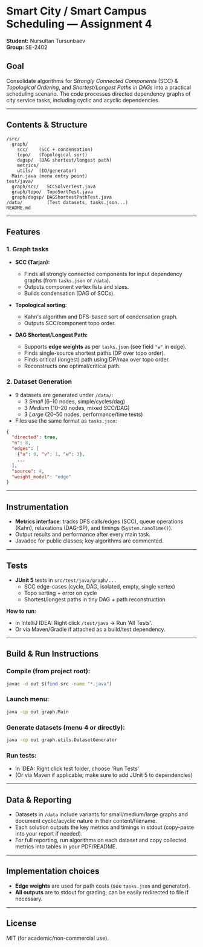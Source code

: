 # Smart City / Smart Campus Scheduling — Assignment 4

**Student:** Nursultan Tursunbaev  
**Group:** SE-2402

## Goal
Consolidate algorithms for _Strongly Connected Components_ (SCC) & _Topological Ordering_, and _Shortest/Longest Paths in DAGs_ into a practical scheduling scenario. The code processes directed dependency graphs of city service tasks, including cyclic and acyclic dependencies.

---

## Contents & Structure

```
/src/
  graph/
    scc/    (SCC + condensation)
    topo/   (Topological sort)
    dagsp/  (DAG shortest/longest path)
    metrics/
    utils/  (IO/generator)
  Main.java (menu entry point)
test/java/
  graph/scc/   SCCSolverTest.java
  graph/topo/  TopoSortTest.java
  graph/dagsp/ DAGShortestPathTest.java
/data/         (Test datasets, tasks.json...)
README.md
```

---

## Features

### 1. Graph tasks

- **SCC (Tarjan):**  
  - Finds all strongly connected components for input dependency graphs (from `tasks.json` or `/data`).
  - Outputs component vertex lists and sizes.
  - Builds condensation (DAG of SCCs).

- **Topological sorting:**  
  - Kahn's algorithm and DFS-based sort of condensation graph.
  - Outputs SCC/component topo order.

- **DAG Shortest/Longest Path:**  
  - Supports **edge weights** as per `tasks.json` (see field `"w"` in edge).
  - Finds single-source shortest paths (DP over topo order).
  - Finds critical (longest) path using DP/max over topo order.
  - Reconstructs one optimal/critical path.

### 2. Dataset Generation

- 9 datasets are generated under `/data/`:
  - 3 *Small* (6–10 nodes, simple/cycles/dag)
  - 3 *Medium* (10–20 nodes, mixed SCC/DAG)
  - 3 *Large* (20–50 nodes, performance/time tests)
- Files use the same format as `tasks.json`:

```json
{
  "directed": true,
  "n": 8,
  "edges": [
    {"u": 0, "v": 1, "w": 3},
    ...
  ],
  "source": 4,
  "weight_model": "edge"
}
```

---

## Instrumentation

- **Metrics interface**: tracks DFS calls/edges (SCC), queue operations (Kahn), relaxations (DAG-SP), and timings (`System.nanoTime()`).
- Output results and performance after every main task.
- Javadoc for public classes; key algorithms are commented.

---

## Tests

- **JUnit 5** tests in `src/test/java/graph/...`
  - SCC edge-cases (cycle, DAG, isolated, empty, single vertex)
  - Topo sorting + error on cycle
  - Shortest/longest paths in tiny DAG + path reconstruction

**How to run:**
- In IntelliJ IDEA: Right click `/test/java` → Run 'All Tests'.
- Or via Maven/Gradle if attached as a build/test dependency.

---

## Build & Run Instructions

### Compile (from project root):
```sh
javac -d out $(find src -name "*.java")
```
### Launch menu:
```sh
java -cp out graph.Main
```
### Generate datasets (menu 4 or directly):
```sh
java -cp out graph.utils.DatasetGenerator
```
### Run tests:
- In IDEA: Right click test folder, choose 'Run Tests'
- (Or via Maven if applicable; make sure to add JUnit 5 to dependencies)

---

## Data & Reporting

- Datasets in `/data` include variants for small/medium/large graphs and document cyclic/acyclic nature in their content/filename.
- Each solution outputs the key metrics and timings in stdout (copy-paste into your report if needed).
- For full reporting, run algorithms on each dataset and copy collected metrics into tables in your PDF/README.

---

## Implementation choices

- **Edge weights** are used for path costs (see `tasks.json` and generator).
- **All outputs** are to stdout for grading; can be easily redirected to file if necessary.

---

## License

MIT (for academic/non-commercial use).